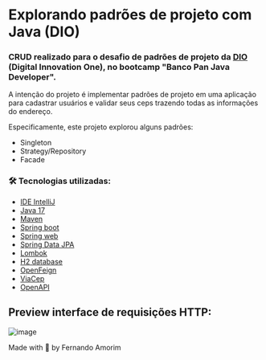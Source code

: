 # Explorando padrões de projeto com Java (DIO)
### CRUD realizado para o desafio de padrões de projeto da [DIO](https://www.dio.me/) (Digital Innovation One), no bootcamp "Banco Pan Java Developer".

A intenção do projeto é implementar padrões de projeto em uma aplicação para cadastrar usuários e validar seus ceps trazendo todas as informações do endereço. 

Especificamente, este projeto explorou alguns padrões:

- Singleton
- Strategy/Repository
- Facade

### 🛠️ Tecnologias utilizadas:


* [IDE IntelliJ](https://www.jetbrains.com/idea/)
* [Java 17](https://www.oracle.com/java/technologies/javase/jdk17-archive-downloads.html)
* [Maven](https://maven.apache.org/)
* [Spring boot](https://spring.io/projects/spring-boot)
* [Spring web](https://spring.io/web-applications)
* [Spring Data JPA](https://spring.io/projects/spring-data-jpa)
* [Lombok](https://projectlombok.org/)
* [H2 database](https://projectlombok.org/)
* [OpenFeign](https://github.com/OpenFeign)
* [ViaCep](https://viacep.com.br/)
* [OpenAPI](https://swagger.io/specification/)

## Preview interface de requisições HTTP:

![image](https://user-images.githubusercontent.com/97182713/233879046-1dced38c-4c11-4da1-ac35-5ee96e05d6c5.png)


Made with 💜 by Fernando Amorim
